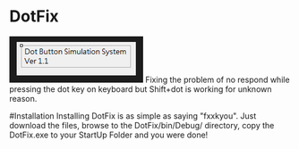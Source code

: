 # DotFix
<img src="https://raw.githubusercontent.com/tobychui/DotFix/master/preview.png"></img>
Fixing the problem of no respond while pressing the dot key on keyboard but Shift+dot is working for unknown reason.

#Installation
Installing DotFix is as simple as saying "fxxkyou". Just download the files, browse to the DotFix/bin/Debug/ directory, copy the DotFix.exe to your StartUp Folder and you were done!
